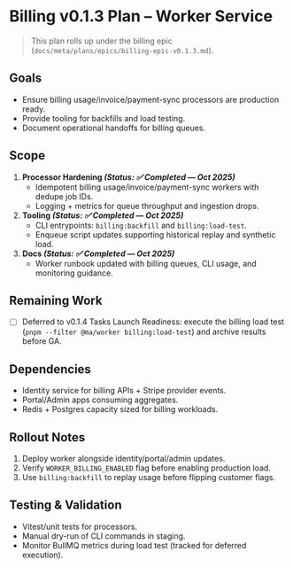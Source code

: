 # Billing v0.1.3 Plan – Worker Service

> This plan rolls up under the billing epic (`docs/meta/plans/epics/billing-epic-v0.1.3.md`).

## Goals
- Ensure billing usage/invoice/payment-sync processors are production ready.
- Provide tooling for backfills and load testing.
- Document operational handoffs for billing queues.

## Scope
1. **Processor Hardening *(Status: ✅ Completed — Oct 2025)***
   - Idempotent billing usage/invoice/payment-sync workers with dedupe job IDs.
   - Logging + metrics for queue throughput and ingestion drops.
2. **Tooling *(Status: ✅ Completed — Oct 2025)***
   - CLI entrypoints: `billing:backfill` and `billing:load-test`.
   - Enqueue script updates supporting historical replay and synthetic load.
3. **Docs *(Status: ✅ Completed — Oct 2025)***
   - Worker runbook updated with billing queues, CLI usage, and monitoring guidance.

## Remaining Work
- [ ] Deferred to v0.1.4 Tasks Launch Readiness: execute the billing load test (`pnpm --filter @ma/worker billing:load-test`) and archive results before GA.

## Dependencies
- Identity service for billing APIs + Stripe provider events.
- Portal/Admin apps consuming aggregates.
- Redis + Postgres capacity sized for billing workloads.

## Rollout Notes
1. Deploy worker alongside identity/portal/admin updates.
2. Verify `WORKER_BILLING_ENABLED` flag before enabling production load.
3. Use `billing:backfill` to replay usage before flipping customer flags.

## Testing & Validation
- Vitest/unit tests for processors.
- Manual dry-run of CLI commands in staging.
- Monitor BullMQ metrics during load test (tracked for deferred execution).
